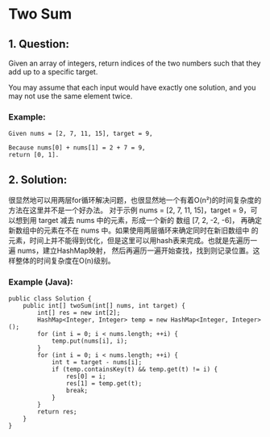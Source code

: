 # Two Sum

## 1. Question:
Given an array of integers, return indices of the two numbers such that they add up to a specific target.

You may assume that each input would have exactly one solution, and you may not use the same element twice.

### Example: 
```
Given nums = [2, 7, 11, 15], target = 9,

Because nums[0] + nums[1] = 2 + 7 = 9,
return [0, 1].
```

## 2. Solution: 

很显然地可以用两层for循环解决问题，也很显然地一个有着O(n²)的时间复杂度的方法在这里并不是一个好办法。
对于示例 nums = [2, 7, 11, 15]，target = 9，可以想到用 target 减去 nums 中的元素，形成一个新的
数组 [7, 2, -2, -6]， 再确定新数组中的元素在不在 nums 中。如果使用两层循环来确定同时在新旧数组中
的元素，时间上并不能得到优化，但是这里可以用hash表来完成。也就是先遍历一遍 nums，建立HashMap映射，
然后再遍历一遍开始查找，找到则记录位置。这样整体的时间复杂度在O(n)级别。

### Example (Java): 
```
public class Solution {
    public int[] twoSum(int[] nums, int target) {
        int[] res = new int[2];
        HashMap<Integer, Integer> temp = new HashMap<Integer, Integer>();
        for (int i = 0; i < nums.length; ++i) {
            temp.put(nums[i], i);
        }
        for (int i = 0; i < nums.length; ++i) {
            int t = target - nums[i];
            if (temp.containsKey(t) && temp.get(t) != i) {
                res[0] = i;
                res[1] = temp.get(t);
                break;
            }
        }
        return res;
    }
} 
```